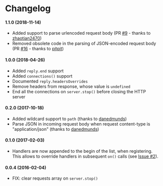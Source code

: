 # Changelog

#### 1.1.0 (2018-11-14)
 * Added support to parse urlencoded request body (PR [#9](https://github.com/spreaker/node-mock-http-server/pull/9) - thanks to [zhaotian2470](https://github.com/zhaotian2470))
 * Removed obsolete code in the parsing of JSON-encoded request body (PR [#16](https://github.com/spreaker/node-mock-http-server/pull/16) - thanks to [pitpit](https://github.com/pitpit))

#### 1.0.0 (2018-04-26)
 * Added `reply.end` support
 * Added `connections()` support
 * Documented `reply.headersOverrides`
 * Remove headers from response, whose value is `undefined`
 * End all the connections on `server.stop()` before closing the HTTP server

#### 0.2.0 (2017-10-18)
 * Added wildcard support to `path` (thanks to [danedmunds](https://github.com/danedmunds))
 * Parse JSON in incoming request body when request content-type is "application/json" (thanks to [danedmunds](https://github.com/danedmunds))

#### 0.1.0 (2017-02-03)
 * Handlers are now appended to the begin of the list, when registering. This allows to override handlers in subsequent `on()` calls (see [Issue #2](https://github.com/spreaker/node-mock-http-server/issues/2)).

#### 0.0.4 (2016-02-04)
 * FIX: clear requests array on `server.stop()`
